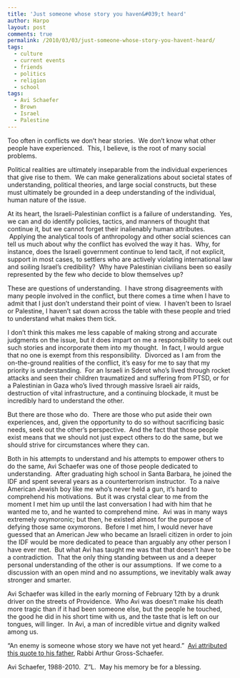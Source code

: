 ```yaml
---
title: 'Just someone whose story you haven&#039;t heard'
author: Harpo
layout: post
comments: true
permalink: /2010/03/03/just-someone-whose-story-you-havent-heard/
tags:
  - culture
  - current events
  - friends
  - politics
  - religion
  - school
tags:
  - Avi Schaefer
  - Brown
  - Israel
  - Palestine
---
```

Too often in conflicts we don&#8217;t hear stories.  We don&#8217;t know what other people have experienced.  This, I believe, is the root of many social problems.

Political realities are ultimately inseparable from the individual experiences that give rise to them.  We can make generalizations about societal states of understanding, political theories, and large social constructs, but these must ultimately be grounded in a deep understanding of the individual, human nature of the issue.

At its heart, the Israeli-Palestinian conflict is a failure of understanding.  Yes, we can and do identify policies, tactics, and manners of thought that continue it, but we cannot forget their inalienably human attributes.  Applying the analytical tools of anthropology and other social sciences can tell us much about why the conflict has evolved the way it has.  Why, for instance, does the Israeli government continue to lend tacit, if not explicit, support in most cases, to settlers who are actively violating international law and soiling Israel&#8217;s credibility?  Why have Palestinian civilians been so easily represented by the few who decide to blow themselves up?

These are questions of understanding.  I have strong disagreements with many people involved in the conflict, but there comes a time when I have to admit that I just don&#8217;t understand their point of view.  I haven&#8217;t been to Israel or Palestine, I haven&#8217;t sat down across the table with these people and tried to understand what makes them tick.

I don&#8217;t think this makes me less capable of making strong and accurate judgments on the issue, but it does impart on me a responsibility to seek out such stories and incorporate them into my thought.  In fact, I would argue that no one is exempt from this responsibility.  Divorced as I am from the on-the-ground realities of the conflict, it&#8217;s easy for me to say that my priority is understanding.  For an Israeli in Sderot who&#8217;s lived through rocket attacks and seen their children traumatized and suffering from PTSD, or for a Palestinian in Gaza who&#8217;s lived through massive Israeli air raids, destruction of vital infrastructure, and a continuing blockade, it must be incredibly hard to understand the other.

But there are those who do.  There are those who put aside their own experiences, and, given the opportunity to do so without sacrificing basic needs, seek out the other&#8217;s perspective.  And the fact that those people exist means that we should not just expect others to do the same, but we should strive for circumstances where they can.

Both in his attempts to understand and his attempts to empower others to do the same, Avi Schaefer was one of those people dedicated to understanding.  After graduating high school in Santa Barbara, he joined the IDF and spent several years as a counterterrorism instructor.  To a naive American Jewish boy like me who&#8217;s never held a gun, it&#8217;s hard to comprehend his motivations.  But it was crystal clear to me from the moment I met him up until the last conversation I had with him that he wanted me to, and he wanted to comprehend mine.  Avi was in many ways extremely oxymoronic; but then, he existed almost for the purpose of defying those same oxymorons.  Before I met him, I would never have guessed that an American Jew who became an Israeli citizen in order to join the IDF would be more dedicated to peace than arguably any other person I have ever met.  But what Avi has taught me was that that doesn&#8217;t have to be a contradiction.  That the only thing standing between us and a deeper personal understanding of the other is our assumptions.  If we come to a discussion with an open mind and no assumptions, we inevitably walk away stronger and smarter.

Avi Schaefer was killed in the early morning of February 12th by a drunk driver on the streets of Providence.  Who Avi was doesn&#8217;t make his death more tragic than if it had been someone else, but the people he touched, the good he did in his short time with us, and the taste that is left on our tongues, will linger.  In Avi, a man of incredible virtue and dignity walked among us.

&#8220;An enemy is someone whose story we have not yet heard.&#8221;  <a href="http://www.browndailyherald.com/avi-schaefer-13-to-those-interested-in-creating-peace-in-the-middle-east-1.2046574" target="_blank">Avi attributed this quote to his father</a>, Rabbi Arthur Gross-Schaefer.

Avi Schaefer, 1988-2010.  Z&#8221;L.  May his memory be for a blessing.